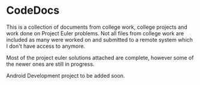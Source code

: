 # CodeDocs
This is a collection of documents from college work, college projects and work done on Project Euler problems. Not all files from college work are included as many were worked on and submitted to a remote system which I don't have access to anymore. 

Most of the project euler solutions attached are complete, however some of the newer ones are still in progress.

Android Development project to be added soon.
